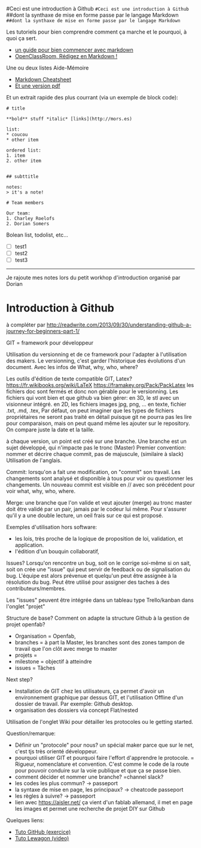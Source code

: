 #Ceci est une introduction à Github
`#Ceci est une introduction à Github`
##dont la synthaxe de mise en forme passe par le langage Markdown
`##dont la synthaxe de mise en forme passe par le langage Markdown`

Les tutoriels pour bien comprendre comment ça marche et le pourquoi, à quoi ça sert.
- [un guide pour bien commencer avec markdown](https://blog.wax-o.com/2014/04/tutoriel-un-guide-pour-bien-commencer-avec-markdown/)
- [OpenClassRoom, Rédigez en Markdown !](https://openclassrooms.com/courses/redigez-en-markdown)

Une ou deux listes Aide-Mémoire 
- [Markdown Cheatsheet](https://github.com/adam-p/markdown-here/wiki/Markdown-Cheatsheet)
- [Et une version pdf](https://guides.github.com/pdfs/markdown-cheatsheet-online.pdf)


Et un extrait rapide des plus courrant (via un exemple de block code):
```
# title

**bold** stuff *italic* [links](http://mors.es)

list:
* coucou
* other item

ordered list:
1. item
2. other item


## subttitle

notes:
> it's a note!

# Team members

Our team:
1. Charley Roelofs
2. Dorian Somers

```

Bolean list, todolist, etc...
- [ ] test1
- [ ] test2
- [ ] test3

--- 

Je rajoute mes notes lors du petit workhop d'introduction organisé par Dorian

# Introduction à Github

à compléter par
http://readwrite.com/2013/09/30/understanding-github-a-journey-for-beginners-part-1/

GIT = framework pour développeur

Utilisation du versionning et de ce framework pour l'adapter à l'utilisation des makers. Le versionning, c'est garder l'historique des évolutions d'un document.
Avec les infos de What, why, who, where?

Les outils d'édition de texte compatible GIT, Latex?
https://fr.wikibooks.org/wiki/LaTeX
https://framakey.org/Pack/PackLatex
les fichiers doc sont fermés et donc non gérable pour le versionning.
Les fichiers qui vont bien et que github va bien gérer:
en 3D, le stl avec un visionneur intégré.
en 2D, les fichiers images jpg, png, ... 
en texte, fichier .txt, .md, .tex, 
Par défaut, on peut imaginer que les types de fichiers propriétaires ne seront pas traité en détail puisque git ne pourra pas les lire pour comparaison, mais on peut quand même les ajouter sur le repository. On compare juste la date et la taille.

à chaque version, un point est créé sur une branche. 
Une branche est un sujet développé, qui n'impacte pas le tronc (Master)
Premier convention: nommer et décrire chaque commit, pas de majuscule, (similaire à slack) 
Utilisation de l'anglais.

Commit: 
lorsqu'on a fait une modification, on "commit" son travail. Les changements sont analysé et disponible à tous pour voir ou questionner les changements.
Un nouveau commit est visible en // avec son précédent pour voir what, why, who, where. 

Merge:
une branche que l'on valide et veut ajouter (merge) au tronc master doit être validé par un pair, jamais par le codeur lui même. 
Pour s'assurer qu'il y a une double lecture, un oeil frais sur ce qui est proposé.

Exemples d'utilisation hors software:
- les lois, très proche de la logique de proposition de loi, validation, et application. 
- l'édition d'un bouquin collaboratif,


Issues?
Lorsqu'on rencontre un bug, soit on le corrige soi-même si on sait, soit on crée une "issue" qui peut servir de feedback ou de signalisation du bug. L'équipe est alors prévenue et quelqu'un peut être assignée à la résolution du bug.
Peut être utilisé pour assigner des taches à des contributeurs/membres.

Les "issues" peuvent être intégrée dans un tableau type Trello/kanban dans l'onglet "projet"


Structure de base? Comment on adapte la structure Github à la gestion de projet openfab?
- Organisation = Openfab, 
- branches = à part la Master, les branches sont des zones tampon de travail que l'on clôt avec merge to master
- projets = 
- milestone = objectif à atteindre
- issues = Tâches

Next step? 
* Installation de GIT chez les utilisateurs, ça permet d'avoir un environnement graphique par dessus GIT, et l'utilisation Offline d'un dossier de travail. Par exemple: Github desktop. 
* organisation des dossiers via concept Flat/nested

Utilisation de l'onglet Wiki pour détailler les protocoles ou le getting started. 


Question/remarque:
* Définir un "protocole" pour nous? un spécial maker parce que sur le net, c'est tjs très orienté développeur.
* pourquoi utiliser GIT et pourquoi faire l'effort d'apprendre le protocole. = Rigueur, nomenclature et convention. C'est comme le code de la route pour pouvoir conduire sur la voie publique et que ça se passe bien.
* comment décider et nommer une branche? =channel slack?
* les codes les plus commun? -> passeport
* la syntaxe de mise en page, les principaux? -> cheatcode passeport
* les règles à suivre? -> passeport
* lien avec https://aisler.net/
ça vient d'un fablab allemand, il met en page les images et permet une recherche de projet DIY sur Github

Quelques liens:
* [Tuto GitHub (exercice)](https://try.github.io/levels/1/challenges/1)
* [Tuto Lewagon (video)](https://www.youtube.com/watch?v=V6Zo68uQPqE)
